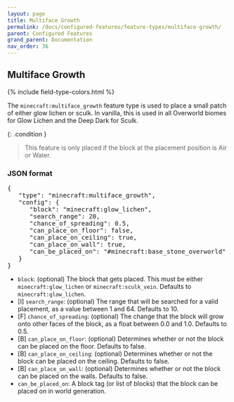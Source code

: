 ```yaml
---
layout: page
title: Multiface Growth
permalink: /docs/configured-features/feature-types/multiface-growth/
parent: Configured Features
grand_parent: Documentation
nav_order: 36
---
```


## Multiface Growth

<head>
    {% include field-type-colors.html %}
</head>

The `minecraft:multiface_growth` feature type is used to place a small patch of either glow lichen or sculk. In vanilla, this is used in all Overworld biomes for Glow Lichen and the Deep Dark for Sculk.

{: .condition }
> This feature is only placed if the block at the placement position is Air or Water.

### JSON format

<pre>
{
   "type": "minecraft:multiface_growth",
   "config": {
      "block": "minecraft:glow_lichen",
      "search_range": 20,
      "chance_of_spreading": 0.5,
      "can_place_on_floor": false,
      "can_place_on_ceiling": true,
      "can_place_on_wall": true,
      "can_be_placed_on": "#minecraft:base_stone_overworld"
   }
}
</pre>

* `block`: (optional) The block that gets placed. This must be either `minecraft:glow_lichen` or `minecraft:sculk_vein`. Defaults to `minecraft:glow_lichen`.
* <span int>[I]</span> `search_range`: (optional) The range that will be searched for a valid placement, as a value between 1 and 64. Defaults to 10.
* <span float>[F]</span> `chance_of_spreading`: (optional) The change that the block will grow onto other faces of the block, as a float between 0.0 and 1.0. Defaults to 0.5.
* <span bool>[B]</span> `can_place_on_floor`: (optional) Determines whether or not the block can be placed on the floor. Defaults to false.
* <span bool>[B]</span> `can_place_on_ceiling`: (optional) Determines whether or not the block can be placed on the ceiling. Defaults to false.
* <span bool>[B]</span> `can_place_on_wall`: (optional) Determines whether or not the block can be placed on the walls. Defaults to false.
* `can_be_placed_on`: A block tag (or list of blocks) that the block can be placed on in world generation.